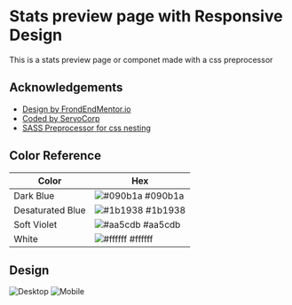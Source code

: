 # Stats preview page with Responsive Design

This is a stats preview page or componet made with a css preprocessor


## Acknowledgements

 - [Design by FrondEndMentor.io](https://www.frontendmentor.io)
 - [Coded by ServoCorp](https://github.com/ServoCorp)
 - [SASS Preprocessor for css nesting](https://sass-lang.com/)

  ## Color Reference

| Color             | Hex                                                                |
| ----------------- | ------------------------------------------------------------------ |
| Dark Blue | ![#090b1a](https://via.placeholder.com/10/090b1a?text=+) #090b1a |
| Desaturated Blue | ![#1b1938](https://via.placeholder.com/10/1b1938?text=+) #1b1938 |
| Soft Violet | ![#aa5cdb](https://via.placeholder.com/10/aa5cdb?text=+) #aa5cdb |
| White | ![#ffffff](https://via.placeholder.com/10/ffffff?text=+) #ffffff |


## Design

![Desktop](https://i.imgur.com/JJymPAy.jpg)
![Mobile](https://i.imgur.com/YgJFKvW.jpg)

